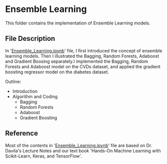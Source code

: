 # Ensemble Learning

This folder contains the implementation of Ensemble Learning models.

## File Description
In '[Ensemble_Learning.ipynb](https://github.com/YulinLi98/Sample_Repo/tree/main/Supervised_Learning/Ensemble_Learning)' file, I first introduced the concept of ensemble learning models. Then I illustrated the Bagging, Random Forests, Adaboost and Gradient Boosing separately.I implemented the Bagging, Random Forests and Adaboost model on the CVDs dataset, and applied the gradient boosting regressor model on the diabetes dataset.

Outline:
- Introduction
- Algorithm and Coding
    - Bagging
    - Random Forests 
    - Adaboost 
    - Gradient Boosting

## Reference
Most of the contents in '[Ensemble_Learning.ipynb](https://github.com/YulinLi98/Sample_Repo/tree/main/Supervised_Learning/Ensemble_Learning)' file are based on Dr. Davila's Lecture Notes and our text book 'Hands-On Machine Learning with Scikit-Learn, Keras, and TensorFlow'.